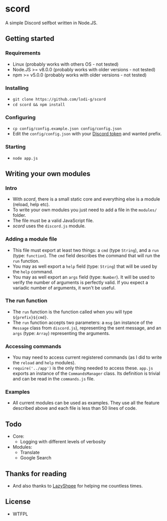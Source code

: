 # scord

A simple Discord selfbot written in Node.JS.

## Getting started

### Requirements
* Linux (probably works with others OS - not tested)
* Node.JS >= v8.0.0 (probably works with older versions - not tested)
* npm >= v5.0.0 (probably works with older versions - not tested)

### Installing
* `git clone https://github.com/lodi-g/scord`
* `cd scord && npm install`

### Configuring
* `cp config/config.example.json config/config.json`
* Edit the `config/config.json` with your [Discord token](token.md) and wanted prefix.

### Starting
* `node app.js`

## Writing your own modules
### Intro
* With *scord*, there is a small static core and everything else is a module (reload, help etc).
* To write your own modules you just need to add a file in the `modules/` folder.
* The file must be a valid JavaScript file.
* *scord* uses the `discord.js` module.


### Adding a module file
* This file must export at least two things: a `cmd` (type `String`), and a `run` (type: `function`). The `cmd` field describes the command that will run the `run` function.
* You may as well export a `help` field (type: `String`) that will be used by the `help` command.
* You may as well export an `args` field (type: `Number`). It will be used to verify the number of arguments is perfectly valid. If you expect a variadic number of arguments, it won't be useful.


### The run function
* The `run` function is the function called when you will type `${prefix}${cmd}`.
* The `run` function accepts two parameters: a `msg` (an instance of the `Message` class from `discord.js`), representing the sent message, and an `args` (type: `Array`) representing the arguments.

### Accessing commands
* You may need to access current registered commands (as I did to write the `reload` and `help` modules).
* `require('../app')` is the only thing needed to access these. `app.js` exports an instance of the `CommandsManager` class. Its definition is trivial and can be read in the `commands.js` file.

### Examples
* All current modules can be used as examples. They use all the feature described above and each file is less than 50 lines of code.

## Todo
* Core:
  * Logging with different levels of verbosity
* Modules:
  * Translate
  * Google Search

## Thanks for reading
* And also thanks to [LazyShpee](github.com/LazyShpee/) for helping me countless times.

## License
* WTFPL
